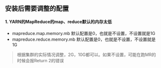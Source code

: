 ## 安装后需要调整的配置

#### 1. YARN的MapReduce的map、reduce默认的内存太低
- mapreduce.map.memory.mb 默认配置是0，也就是不设置，不设置就是1G
- mapreduce.reduce.memory.mb 默认配置是0，也就是不设置，不设置就是1G

> 根据集群的实际情况调整，2G，10G都可以。如果不设置，可能在跑MR的时候会报Return 2的错误


